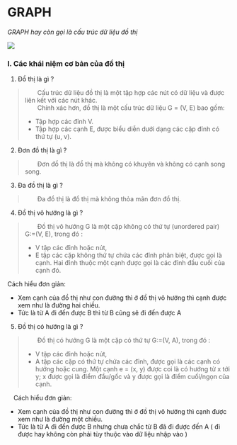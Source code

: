 # **GRAPH**

*GRAPH hay còn gọi là cấu trúc dữ liệu đồ thị*

![](https://tek4.vn/public_files/2dd17e0f-e455-44ca-b209-425b3ffb82d7)

### **I. Các khái niệm cơ bản của đồ thị**

1. Đồ thị là gì ?
>&emsp;&emsp;Cấu trúc dữ liệu đồ thị là một tập hợp các nút có dữ liệu và được liên kết với các nút khác. <br>
>&emsp;&emsp;Chính xác hơn, đồ thị là một cấu trúc dữ liệu G = (V, E) bao gồm:
>- Tập hợp các đỉnh V.
>- Tập hợp các cạnh E, được biểu diễn dưới dạng các cặp đỉnh có thứ tự (u, v).

2. Đơn đồ thị là gì ? 
>&emsp;&emsp;Đơn đồ thị là đồ thị mà không có khuyên và không có cạnh song song.

3. Đa đồ thị là gì ? 
>&emsp;&emsp;Đa đồ thị là đồ thị mà không thỏa mãn đơn đồ thị.

4. Đồ thị vô hướng là gì ? 
>&emsp;&emsp;Đồ thị vô hướng  G là một cặp không có thứ tự (unordered pair) G:=(V, E), trong đó :
>- V tập các đỉnh hoặc nút,
>- E tập các cặp không thứ tự chứa các đỉnh phân biệt, được gọi là cạnh. Hai đỉnh thuộc một cạnh được gọi là các đỉnh đầu cuối của cạnh đó.

Cách hiểu đơn giản: 
- Xem cạnh của đồ thị như con đường thì ở đồ thị vô hướng thì cạnh được xem như là đường hai chiều. 
- Tức là từ A đi đến được B thì từ B cũng sẽ đi đến được A 

5. Đồ thị có hướng là gì ?
>&emsp;&emsp;Đồ thị có hướng G là một cặp có thứ tự G:=(V, A), trong đó :  
>- V tập các đỉnh hoặc nút,
>- A tập các cặp có thứ tự chứa các đỉnh, được gọi là các cạnh có hướng hoặc cung. Một cạnh e = (x, y) được coi là có hướng từ x tới y; x được gọi là điểm đầu/gốc và y được gọi là điểm cuối/ngọn của cạnh.

&emsp;Cách hiểu đơn giản: 
- Xem cạnh của đồ thị như con đường thì ở đồ thị vô hướng thì cạnh được xem như là đường một chiều. 
- Tức là từ A đi đến được B nhưng chưa chắc từ B đã đi được đến A ( đi được hay không còn phải tùy thuộc vào dữ liệu nhập vào )

